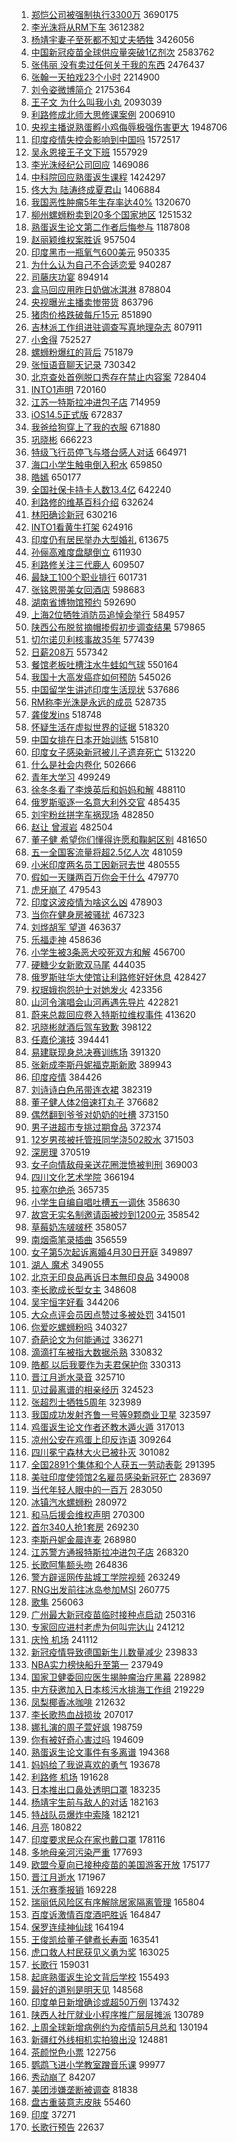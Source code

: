1. [郑恺公司被强制执行3300万](https://s.weibo.com/weibo?q=%23%E9%83%91%E6%81%BA%E5%85%AC%E5%8F%B8%E8%A2%AB%E5%BC%BA%E5%88%B6%E6%89%A7%E8%A1%8C3300%E4%B8%87%23&Refer=top) 3690175
1. [李光洙将从RM下车](https://s.weibo.com/weibo?q=%23%E6%9D%8E%E5%85%89%E6%B4%99%E5%B0%86%E4%BB%8ERM%E4%B8%8B%E8%BD%A6%23&Refer=top) 3612382
1. [杨靖宇妻子至死都不知丈夫牺牲](https://s.weibo.com/weibo?q=%23%E6%9D%A8%E9%9D%96%E5%AE%87%E5%A6%BB%E5%AD%90%E8%87%B3%E6%AD%BB%E9%83%BD%E4%B8%8D%E7%9F%A5%E4%B8%88%E5%A4%AB%E7%89%BA%E7%89%B2%23&Refer=top) 3426056
1. [中国新冠疫苗全球供应量突破1亿剂次](https://s.weibo.com/weibo?q=%23%E4%B8%AD%E5%9B%BD%E6%96%B0%E5%86%A0%E7%96%AB%E8%8B%97%E5%85%A8%E7%90%83%E4%BE%9B%E5%BA%94%E9%87%8F%E7%AA%81%E7%A0%B41%E4%BA%BF%E5%89%82%E6%AC%A1%23&Refer=top) 2583762
1. [张伟丽 没有卖过任何关于我的东西](https://s.weibo.com/weibo?q=%E5%BC%A0%E4%BC%9F%E4%B8%BD%20%E6%B2%A1%E6%9C%89%E5%8D%96%E8%BF%87%E4%BB%BB%E4%BD%95%E5%85%B3%E4%BA%8E%E6%88%91%E7%9A%84%E4%B8%9C%E8%A5%BF&Refer=top) 2476437
1. [张翰一天拍戏23个小时](https://s.weibo.com/weibo?q=%23%E5%BC%A0%E7%BF%B0%E4%B8%80%E5%A4%A9%E6%8B%8D%E6%88%8F23%E4%B8%AA%E5%B0%8F%E6%97%B6%23&Refer=top) 2214900
1. [刘令姿微博简介](https://s.weibo.com/weibo?q=%23%E5%88%98%E4%BB%A4%E5%A7%BF%E5%BE%AE%E5%8D%9A%E7%AE%80%E4%BB%8B%23&Refer=top) 2175364
1. [王子文 为什么叫我小丸](https://s.weibo.com/weibo?q=%E7%8E%8B%E5%AD%90%E6%96%87%20%E4%B8%BA%E4%BB%80%E4%B9%88%E5%8F%AB%E6%88%91%E5%B0%8F%E4%B8%B8&Refer=top) 2093039
1. [利路修成北师大思修课案例](https://s.weibo.com/weibo?q=%E5%88%A9%E8%B7%AF%E4%BF%AE%E6%88%90%E5%8C%97%E5%B8%88%E5%A4%A7%E6%80%9D%E4%BF%AE%E8%AF%BE%E6%A1%88%E4%BE%8B&Refer=top) 2006910
1. [央视主播说熟蛋孵小鸡侮辱极强伤害更大](https://s.weibo.com/weibo?q=%23%E5%A4%AE%E8%A7%86%E4%B8%BB%E6%92%AD%E8%AF%B4%E7%86%9F%E8%9B%8B%E5%AD%B5%E5%B0%8F%E9%B8%A1%E4%BE%AE%E8%BE%B1%E6%9E%81%E5%BC%BA%E4%BC%A4%E5%AE%B3%E6%9B%B4%E5%A4%A7%23&Refer=top) 1948706
1. [印度疫情失控会影响到中国吗](https://s.weibo.com/weibo?q=%23%E5%8D%B0%E5%BA%A6%E7%96%AB%E6%83%85%E5%A4%B1%E6%8E%A7%E4%BC%9A%E5%BD%B1%E5%93%8D%E5%88%B0%E4%B8%AD%E5%9B%BD%E5%90%97%23&Refer=top) 1572517
1. [吴永恩接王子文下班](https://s.weibo.com/weibo?q=%E5%90%B4%E6%B0%B8%E6%81%A9%E6%8E%A5%E7%8E%8B%E5%AD%90%E6%96%87%E4%B8%8B%E7%8F%AD&Refer=top) 1557929
1. [李光洙经纪公司回应](https://s.weibo.com/weibo?q=%23%E6%9D%8E%E5%85%89%E6%B4%99%E7%BB%8F%E7%BA%AA%E5%85%AC%E5%8F%B8%E5%9B%9E%E5%BA%94%23&Refer=top) 1469086
1. [中科院回应熟蛋返生课程](https://s.weibo.com/weibo?q=%23%E4%B8%AD%E7%A7%91%E9%99%A2%E5%9B%9E%E5%BA%94%E7%86%9F%E8%9B%8B%E8%BF%94%E7%94%9F%E8%AF%BE%E7%A8%8B%23&Refer=top) 1424297
1. [佟大为 陆涛终成夏君山](https://s.weibo.com/weibo?q=%E4%BD%9F%E5%A4%A7%E4%B8%BA%20%E9%99%86%E6%B6%9B%E7%BB%88%E6%88%90%E5%A4%8F%E5%90%9B%E5%B1%B1&Refer=top) 1406884
1. [我国恶性肿瘤5年生存率达40%](https://s.weibo.com/weibo?q=%23%E6%88%91%E5%9B%BD%E6%81%B6%E6%80%A7%E8%82%BF%E7%98%A45%E5%B9%B4%E7%94%9F%E5%AD%98%E7%8E%87%E8%BE%BE40%25%23&Refer=top) 1320670
1. [柳州螺蛳粉卖到20多个国家地区](https://s.weibo.com/weibo?q=%23%E6%9F%B3%E5%B7%9E%E8%9E%BA%E8%9B%B3%E7%B2%89%E5%8D%96%E5%88%B020%E5%A4%9A%E4%B8%AA%E5%9B%BD%E5%AE%B6%E5%9C%B0%E5%8C%BA%23&Refer=top) 1251532
1. [熟蛋返生论文第二作者后悔参与](https://s.weibo.com/weibo?q=%E7%86%9F%E8%9B%8B%E8%BF%94%E7%94%9F%E8%AE%BA%E6%96%87%E7%AC%AC%E4%BA%8C%E4%BD%9C%E8%80%85%E5%90%8E%E6%82%94%E5%8F%82%E4%B8%8E&Refer=top) 1187808
1. [赵丽颖维权案胜诉](https://s.weibo.com/weibo?q=%23%E8%B5%B5%E4%B8%BD%E9%A2%96%E7%BB%B4%E6%9D%83%E6%A1%88%E8%83%9C%E8%AF%89%23&Refer=top) 957504
1. [印度黑市一瓶氧气600美元](https://s.weibo.com/weibo?q=%23%E5%8D%B0%E5%BA%A6%E9%BB%91%E5%B8%82%E4%B8%80%E7%93%B6%E6%B0%A7%E6%B0%94600%E7%BE%8E%E5%85%83%23&Refer=top) 950335
1. [为什么认为自己不合适恋爱](https://s.weibo.com/weibo?q=%23%E4%B8%BA%E4%BB%80%E4%B9%88%E8%AE%A4%E4%B8%BA%E8%87%AA%E5%B7%B1%E4%B8%8D%E5%90%88%E9%80%82%E6%81%8B%E7%88%B1%23&Refer=top) 940287
1. [司藤庆功宴](https://s.weibo.com/weibo?q=%E5%8F%B8%E8%97%A4%E5%BA%86%E5%8A%9F%E5%AE%B4&Refer=top) 894914
1. [盒马回应用昨日奶做冰淇淋](https://s.weibo.com/weibo?q=%23%E7%9B%92%E9%A9%AC%E5%9B%9E%E5%BA%94%E7%94%A8%E6%98%A8%E6%97%A5%E5%A5%B6%E5%81%9A%E5%86%B0%E6%B7%87%E6%B7%8B%23&Refer=top) 878804
1. [央视曝光主播卖惨带货](https://s.weibo.com/weibo?q=%23%E5%A4%AE%E8%A7%86%E6%9B%9D%E5%85%89%E4%B8%BB%E6%92%AD%E5%8D%96%E6%83%A8%E5%B8%A6%E8%B4%A7%23&Refer=top) 863796
1. [猪肉价格跌破每斤15元](https://s.weibo.com/weibo?q=%23%E7%8C%AA%E8%82%89%E4%BB%B7%E6%A0%BC%E8%B7%8C%E7%A0%B4%E6%AF%8F%E6%96%A415%E5%85%83%23&Refer=top) 851890
1. [吉林派工作组进驻调查写真地理杂志](https://s.weibo.com/weibo?q=%23%E5%90%89%E6%9E%97%E6%B4%BE%E5%B7%A5%E4%BD%9C%E7%BB%84%E8%BF%9B%E9%A9%BB%E8%B0%83%E6%9F%A5%E5%86%99%E7%9C%9F%E5%9C%B0%E7%90%86%E6%9D%82%E5%BF%97%23&Refer=top) 807911
1. [小舍得](https://s.weibo.com/weibo?q=%E5%B0%8F%E8%88%8D%E5%BE%97&Refer=top) 752527
1. [螺蛳粉爆红的背后](https://s.weibo.com/weibo?q=%23%E8%9E%BA%E8%9B%B3%E7%B2%89%E7%88%86%E7%BA%A2%E7%9A%84%E8%83%8C%E5%90%8E%23&Refer=top) 751879
1. [张恒语音聊天记录](https://s.weibo.com/weibo?q=%23%E5%BC%A0%E6%81%92%E8%AF%AD%E9%9F%B3%E8%81%8A%E5%A4%A9%E8%AE%B0%E5%BD%95%23&Refer=top) 730342
1. [北京查处首例脱口秀存在禁止内容案](https://s.weibo.com/weibo?q=%23%E5%8C%97%E4%BA%AC%E6%9F%A5%E5%A4%84%E9%A6%96%E4%BE%8B%E8%84%B1%E5%8F%A3%E7%A7%80%E5%AD%98%E5%9C%A8%E7%A6%81%E6%AD%A2%E5%86%85%E5%AE%B9%E6%A1%88%23&Refer=top) 728404
1. [INTO1声明](https://s.weibo.com/weibo?q=%23INTO1%E5%A3%B0%E6%98%8E%23&Refer=top) 720160
1. [江苏一特斯拉冲进包子店](https://s.weibo.com/weibo?q=%23%E6%B1%9F%E8%8B%8F%E4%B8%80%E7%89%B9%E6%96%AF%E6%8B%89%E5%86%B2%E8%BF%9B%E5%8C%85%E5%AD%90%E5%BA%97%23&Refer=top) 714959
1. [iOS14.5正式版](https://s.weibo.com/weibo?q=iOS14.5%E6%AD%A3%E5%BC%8F%E7%89%88&Refer=top) 672837
1. [我爸给狗穿上了我的衣服](https://s.weibo.com/weibo?q=%23%E6%88%91%E7%88%B8%E7%BB%99%E7%8B%97%E7%A9%BF%E4%B8%8A%E4%BA%86%E6%88%91%E7%9A%84%E8%A1%A3%E6%9C%8D%23&Refer=top) 671880
1. [巩晓彬](https://s.weibo.com/weibo?q=%E5%B7%A9%E6%99%93%E5%BD%AC&Refer=top) 666223
1. [特级飞行员停飞与塔台感人对话](https://s.weibo.com/weibo?q=%23%E7%89%B9%E7%BA%A7%E9%A3%9E%E8%A1%8C%E5%91%98%E5%81%9C%E9%A3%9E%E4%B8%8E%E5%A1%94%E5%8F%B0%E6%84%9F%E4%BA%BA%E5%AF%B9%E8%AF%9D%23&Refer=top) 664971
1. [海口小学生触电倒入积水](https://s.weibo.com/weibo?q=%E6%B5%B7%E5%8F%A3%E5%B0%8F%E5%AD%A6%E7%94%9F%E8%A7%A6%E7%94%B5%E5%80%92%E5%85%A5%E7%A7%AF%E6%B0%B4&Refer=top) 659850
1. [皓嫣](https://s.weibo.com/weibo?q=%23%E7%9A%93%E5%AB%A3%23&Refer=top) 650177
1. [全国社保卡持卡人数13.4亿](https://s.weibo.com/weibo?q=%23%E5%85%A8%E5%9B%BD%E7%A4%BE%E4%BF%9D%E5%8D%A1%E6%8C%81%E5%8D%A1%E4%BA%BA%E6%95%B013.4%E4%BA%BF%23&Refer=top) 642240
1. [利路修的维基百科介绍](https://s.weibo.com/weibo?q=%23%E5%88%A9%E8%B7%AF%E4%BF%AE%E7%9A%84%E7%BB%B4%E5%9F%BA%E7%99%BE%E7%A7%91%E4%BB%8B%E7%BB%8D%23&Refer=top) 632624
1. [林阳确诊新冠](https://s.weibo.com/weibo?q=%E6%9E%97%E9%98%B3%E7%A1%AE%E8%AF%8A%E6%96%B0%E5%86%A0&Refer=top) 630216
1. [INTO1看黄牛打架](https://s.weibo.com/weibo?q=INTO1%E7%9C%8B%E9%BB%84%E7%89%9B%E6%89%93%E6%9E%B6&Refer=top) 624916
1. [印度仍有居民举办大型婚礼](https://s.weibo.com/weibo?q=%E5%8D%B0%E5%BA%A6%E4%BB%8D%E6%9C%89%E5%B1%85%E6%B0%91%E4%B8%BE%E5%8A%9E%E5%A4%A7%E5%9E%8B%E5%A9%9A%E7%A4%BC&Refer=top) 613675
1. [孙俪高难度盘腿倒立](https://s.weibo.com/weibo?q=%E5%AD%99%E4%BF%AA%E9%AB%98%E9%9A%BE%E5%BA%A6%E7%9B%98%E8%85%BF%E5%80%92%E7%AB%8B&Refer=top) 611930
1. [利路修关注三代鹿人](https://s.weibo.com/weibo?q=%23%E5%88%A9%E8%B7%AF%E4%BF%AE%E5%85%B3%E6%B3%A8%E4%B8%89%E4%BB%A3%E9%B9%BF%E4%BA%BA%23&Refer=top) 609507
1. [最缺工100个职业排行](https://s.weibo.com/weibo?q=%23%E6%9C%80%E7%BC%BA%E5%B7%A5100%E4%B8%AA%E8%81%8C%E4%B8%9A%E6%8E%92%E8%A1%8C%23&Refer=top) 601731
1. [张铭恩带美女回酒店](https://s.weibo.com/weibo?q=%E5%BC%A0%E9%93%AD%E6%81%A9%E5%B8%A6%E7%BE%8E%E5%A5%B3%E5%9B%9E%E9%85%92%E5%BA%97&Refer=top) 598683
1. [湖南省博物馆预约](https://s.weibo.com/weibo?q=%E6%B9%96%E5%8D%97%E7%9C%81%E5%8D%9A%E7%89%A9%E9%A6%86%E9%A2%84%E7%BA%A6&Refer=top) 592690
1. [上海2位牺牲消防员追悼会举行](https://s.weibo.com/weibo?q=%23%E4%B8%8A%E6%B5%B72%E4%BD%8D%E7%89%BA%E7%89%B2%E6%B6%88%E9%98%B2%E5%91%98%E8%BF%BD%E6%82%BC%E4%BC%9A%E4%B8%BE%E8%A1%8C%23&Refer=top) 584957
1. [陕西公布脱贫摘帽掺假初步调查结果](https://s.weibo.com/weibo?q=%23%E9%99%95%E8%A5%BF%E5%85%AC%E5%B8%83%E8%84%B1%E8%B4%AB%E6%91%98%E5%B8%BD%E6%8E%BA%E5%81%87%E5%88%9D%E6%AD%A5%E8%B0%83%E6%9F%A5%E7%BB%93%E6%9E%9C%23&Refer=top) 579865
1. [切尔诺贝利核事故35年](https://s.weibo.com/weibo?q=%E5%88%87%E5%B0%94%E8%AF%BA%E8%B4%9D%E5%88%A9%E6%A0%B8%E4%BA%8B%E6%95%8535%E5%B9%B4&Refer=top) 577439
1. [日薪208万](https://s.weibo.com/weibo?q=%23%E6%97%A5%E8%96%AA208%E4%B8%87%23&Refer=top) 557342
1. [餐馆老板吐槽注水牛蛙如气球](https://s.weibo.com/weibo?q=%E9%A4%90%E9%A6%86%E8%80%81%E6%9D%BF%E5%90%90%E6%A7%BD%E6%B3%A8%E6%B0%B4%E7%89%9B%E8%9B%99%E5%A6%82%E6%B0%94%E7%90%83&Refer=top) 550164
1. [我国十大高发癌症如何预防](https://s.weibo.com/weibo?q=%23%E6%88%91%E5%9B%BD%E5%8D%81%E5%A4%A7%E9%AB%98%E5%8F%91%E7%99%8C%E7%97%87%E5%A6%82%E4%BD%95%E9%A2%84%E9%98%B2%23&Refer=top) 545026
1. [中国留学生讲述印度生活现状](https://s.weibo.com/weibo?q=%23%E4%B8%AD%E5%9B%BD%E7%95%99%E5%AD%A6%E7%94%9F%E8%AE%B2%E8%BF%B0%E5%8D%B0%E5%BA%A6%E7%94%9F%E6%B4%BB%E7%8E%B0%E7%8A%B6%23&Refer=top) 537686
1. [RM称李光洙是永远的成员](https://s.weibo.com/weibo?q=%23RM%E7%A7%B0%E6%9D%8E%E5%85%89%E6%B4%99%E6%98%AF%E6%B0%B8%E8%BF%9C%E7%9A%84%E6%88%90%E5%91%98%23&Refer=top) 528735
1. [龚俊发ins](https://s.weibo.com/weibo?q=%E9%BE%9A%E4%BF%8A%E5%8F%91ins&Refer=top) 518748
1. [怀疑生活在虚拟世界的证据](https://s.weibo.com/weibo?q=%23%E6%80%80%E7%96%91%E7%94%9F%E6%B4%BB%E5%9C%A8%E8%99%9A%E6%8B%9F%E4%B8%96%E7%95%8C%E7%9A%84%E8%AF%81%E6%8D%AE%23&Refer=top) 518320
1. [中国女排在日本开始训练](https://s.weibo.com/weibo?q=%E4%B8%AD%E5%9B%BD%E5%A5%B3%E6%8E%92%E5%9C%A8%E6%97%A5%E6%9C%AC%E5%BC%80%E5%A7%8B%E8%AE%AD%E7%BB%83&Refer=top) 515810
1. [印度女子感染新冠被儿子遗弃死亡](https://s.weibo.com/weibo?q=%23%E5%8D%B0%E5%BA%A6%E5%A5%B3%E5%AD%90%E6%84%9F%E6%9F%93%E6%96%B0%E5%86%A0%E8%A2%AB%E5%84%BF%E5%AD%90%E9%81%97%E5%BC%83%E6%AD%BB%E4%BA%A1%23&Refer=top) 513220
1. [什么是社会内卷化](https://s.weibo.com/weibo?q=%23%E4%BB%80%E4%B9%88%E6%98%AF%E7%A4%BE%E4%BC%9A%E5%86%85%E5%8D%B7%E5%8C%96%23&Refer=top) 502666
1. [青年大学习](https://s.weibo.com/weibo?q=%E9%9D%92%E5%B9%B4%E5%A4%A7%E5%AD%A6%E4%B9%A0&Refer=top) 499249
1. [徐冬冬看了李焕英后和妈妈和解](https://s.weibo.com/weibo?q=%23%E5%BE%90%E5%86%AC%E5%86%AC%E7%9C%8B%E4%BA%86%E6%9D%8E%E7%84%95%E8%8B%B1%E5%90%8E%E5%92%8C%E5%A6%88%E5%A6%88%E5%92%8C%E8%A7%A3%23&Refer=top) 488110
1. [俄罗斯驱逐一名意大利外交官](https://s.weibo.com/weibo?q=%23%E4%BF%84%E7%BD%97%E6%96%AF%E9%A9%B1%E9%80%90%E4%B8%80%E5%90%8D%E6%84%8F%E5%A4%A7%E5%88%A9%E5%A4%96%E4%BA%A4%E5%AE%98%23&Refer=top) 485435
1. [刘宇粉丝拼字车祸现场](https://s.weibo.com/weibo?q=%23%E5%88%98%E5%AE%87%E7%B2%89%E4%B8%9D%E6%8B%BC%E5%AD%97%E8%BD%A6%E7%A5%B8%E7%8E%B0%E5%9C%BA%23&Refer=top) 482850
1. [赵让 曾淑岩](https://s.weibo.com/weibo?q=%E8%B5%B5%E8%AE%A9%20%E6%9B%BE%E6%B7%91%E5%B2%A9&Refer=top) 482504
1. [董子健 希望你们懂得许愿和鞠躬区别](https://s.weibo.com/weibo?q=%E8%91%A3%E5%AD%90%E5%81%A5%20%E5%B8%8C%E6%9C%9B%E4%BD%A0%E4%BB%AC%E6%87%82%E5%BE%97%E8%AE%B8%E6%84%BF%E5%92%8C%E9%9E%A0%E8%BA%AC%E5%8C%BA%E5%88%AB&Refer=top) 481650
1. [五一全国客流量将超2.5亿人次](https://s.weibo.com/weibo?q=%23%E4%BA%94%E4%B8%80%E5%85%A8%E5%9B%BD%E5%AE%A2%E6%B5%81%E9%87%8F%E5%B0%86%E8%B6%852.5%E4%BA%BF%E4%BA%BA%E6%AC%A1%23&Refer=top) 481059
1. [小米印度两名员工因新冠去世](https://s.weibo.com/weibo?q=%E5%B0%8F%E7%B1%B3%E5%8D%B0%E5%BA%A6%E4%B8%A4%E5%90%8D%E5%91%98%E5%B7%A5%E5%9B%A0%E6%96%B0%E5%86%A0%E5%8E%BB%E4%B8%96&Refer=top) 480555
1. [假如一天赚两百万你会干什么](https://s.weibo.com/weibo?q=%23%E5%81%87%E5%A6%82%E4%B8%80%E5%A4%A9%E8%B5%9A%E4%B8%A4%E7%99%BE%E4%B8%87%E4%BD%A0%E4%BC%9A%E5%B9%B2%E4%BB%80%E4%B9%88%23&Refer=top) 479770
1. [虎牙崩了](https://s.weibo.com/weibo?q=%E8%99%8E%E7%89%99%E5%B4%A9%E4%BA%86&Refer=top) 479543
1. [印度这波疫情为啥这么凶](https://s.weibo.com/weibo?q=%E5%8D%B0%E5%BA%A6%E8%BF%99%E6%B3%A2%E7%96%AB%E6%83%85%E4%B8%BA%E5%95%A5%E8%BF%99%E4%B9%88%E5%87%B6&Refer=top) 478903
1. [当你在健身房被骚扰](https://s.weibo.com/weibo?q=%23%E5%BD%93%E4%BD%A0%E5%9C%A8%E5%81%A5%E8%BA%AB%E6%88%BF%E8%A2%AB%E9%AA%9A%E6%89%B0%23&Refer=top) 467323
1. [刘烨胡军 望道](https://s.weibo.com/weibo?q=%E5%88%98%E7%83%A8%E8%83%A1%E5%86%9B%20%E6%9C%9B%E9%81%93&Refer=top) 463637
1. [乐福走神](https://s.weibo.com/weibo?q=%E4%B9%90%E7%A6%8F%E8%B5%B0%E7%A5%9E&Refer=top) 458636
1. [小学生被3条恶犬咬死双方和解](https://s.weibo.com/weibo?q=%23%E5%B0%8F%E5%AD%A6%E7%94%9F%E8%A2%AB3%E6%9D%A1%E6%81%B6%E7%8A%AC%E5%92%AC%E6%AD%BB%E5%8F%8C%E6%96%B9%E5%92%8C%E8%A7%A3%23&Refer=top) 456700
1. [硬糖少女新歌双马尾](https://s.weibo.com/weibo?q=%23%E7%A1%AC%E7%B3%96%E5%B0%91%E5%A5%B3%E6%96%B0%E6%AD%8C%E5%8F%8C%E9%A9%AC%E5%B0%BE%23&Refer=top) 444035
1. [俄罗斯驻华大使馆让利路修好好休息](https://s.weibo.com/weibo?q=%23%E4%BF%84%E7%BD%97%E6%96%AF%E9%A9%BB%E5%8D%8E%E5%A4%A7%E4%BD%BF%E9%A6%86%E8%AE%A9%E5%88%A9%E8%B7%AF%E4%BF%AE%E5%A5%BD%E5%A5%BD%E4%BC%91%E6%81%AF%23&Refer=top) 428427
1. [权珉娥抱怨护士对她发火](https://s.weibo.com/weibo?q=%23%E6%9D%83%E7%8F%89%E5%A8%A5%E6%8A%B1%E6%80%A8%E6%8A%A4%E5%A3%AB%E5%AF%B9%E5%A5%B9%E5%8F%91%E7%81%AB%23&Refer=top) 423356
1. [山河令演唱会山河再遇先导片](https://s.weibo.com/weibo?q=%23%E5%B1%B1%E6%B2%B3%E4%BB%A4%E6%BC%94%E5%94%B1%E4%BC%9A%E5%B1%B1%E6%B2%B3%E5%86%8D%E9%81%87%E5%85%88%E5%AF%BC%E7%89%87%23&Refer=top) 422821
1. [蔚来总裁回应卷入特斯拉维权事件](https://s.weibo.com/weibo?q=%E8%94%9A%E6%9D%A5%E6%80%BB%E8%A3%81%E5%9B%9E%E5%BA%94%E5%8D%B7%E5%85%A5%E7%89%B9%E6%96%AF%E6%8B%89%E7%BB%B4%E6%9D%83%E4%BA%8B%E4%BB%B6&Refer=top) 413620
1. [巩晓彬就酒后驾车致歉](https://s.weibo.com/weibo?q=%23%E5%B7%A9%E6%99%93%E5%BD%AC%E5%B0%B1%E9%85%92%E5%90%8E%E9%A9%BE%E8%BD%A6%E8%87%B4%E6%AD%89%23&Refer=top) 398122
1. [任嘉伦演技](https://s.weibo.com/weibo?q=%23%E4%BB%BB%E5%98%89%E4%BC%A6%E6%BC%94%E6%8A%80%23&Refer=top) 394441
1. [易建联现身总决赛训练场](https://s.weibo.com/weibo?q=%23%E6%98%93%E5%BB%BA%E8%81%94%E7%8E%B0%E8%BA%AB%E6%80%BB%E5%86%B3%E8%B5%9B%E8%AE%AD%E7%BB%83%E5%9C%BA%23&Refer=top) 391320
1. [张新成李斯丹妮福克斯新歌](https://s.weibo.com/weibo?q=%23%E5%BC%A0%E6%96%B0%E6%88%90%E6%9D%8E%E6%96%AF%E4%B8%B9%E5%A6%AE%E7%A6%8F%E5%85%8B%E6%96%AF%E6%96%B0%E6%AD%8C%23&Refer=top) 389943
1. [印度疫情](https://s.weibo.com/weibo?q=%E5%8D%B0%E5%BA%A6%E7%96%AB%E6%83%85&Refer=top) 384426
1. [刘诗诗白色吊带连衣裙](https://s.weibo.com/weibo?q=%23%E5%88%98%E8%AF%97%E8%AF%97%E7%99%BD%E8%89%B2%E5%90%8A%E5%B8%A6%E8%BF%9E%E8%A1%A3%E8%A3%99%23&Refer=top) 382319
1. [董子健人体2倍速打丸子](https://s.weibo.com/weibo?q=%23%E8%91%A3%E5%AD%90%E5%81%A5%E4%BA%BA%E4%BD%932%E5%80%8D%E9%80%9F%E6%89%93%E4%B8%B8%E5%AD%90%23&Refer=top) 376682
1. [偶然翻到爷爷对奶奶的吐槽](https://s.weibo.com/weibo?q=%23%E5%81%B6%E7%84%B6%E7%BF%BB%E5%88%B0%E7%88%B7%E7%88%B7%E5%AF%B9%E5%A5%B6%E5%A5%B6%E7%9A%84%E5%90%90%E6%A7%BD%23&Refer=top) 373150
1. [男子进超市专挑过期食品](https://s.weibo.com/weibo?q=%E7%94%B7%E5%AD%90%E8%BF%9B%E8%B6%85%E5%B8%82%E4%B8%93%E6%8C%91%E8%BF%87%E6%9C%9F%E9%A3%9F%E5%93%81&Refer=top) 372374
1. [12岁男孩被托管班同学浇502胶水](https://s.weibo.com/weibo?q=%2312%E5%B2%81%E7%94%B7%E5%AD%A9%E8%A2%AB%E6%89%98%E7%AE%A1%E7%8F%AD%E5%90%8C%E5%AD%A6%E6%B5%87502%E8%83%B6%E6%B0%B4%23&Refer=top) 371503
1. [深房理](https://s.weibo.com/weibo?q=%E6%B7%B1%E6%88%BF%E7%90%86&Refer=top) 370519
1. [女子向情敌母亲送花圈泄愤被判刑](https://s.weibo.com/weibo?q=%E5%A5%B3%E5%AD%90%E5%90%91%E6%83%85%E6%95%8C%E6%AF%8D%E4%BA%B2%E9%80%81%E8%8A%B1%E5%9C%88%E6%B3%84%E6%84%A4%E8%A2%AB%E5%88%A4%E5%88%91&Refer=top) 369003
1. [四川文化艺术学院](https://s.weibo.com/weibo?q=%E5%9B%9B%E5%B7%9D%E6%96%87%E5%8C%96%E8%89%BA%E6%9C%AF%E5%AD%A6%E9%99%A2&Refer=top) 366194
1. [拉塞尔绝杀](https://s.weibo.com/weibo?q=%E6%8B%89%E5%A1%9E%E5%B0%94%E7%BB%9D%E6%9D%80&Refer=top) 365735
1. [小学生自编自唱吐槽五一调休](https://s.weibo.com/weibo?q=%23%E5%B0%8F%E5%AD%A6%E7%94%9F%E8%87%AA%E7%BC%96%E8%87%AA%E5%94%B1%E5%90%90%E6%A7%BD%E4%BA%94%E4%B8%80%E8%B0%83%E4%BC%91%23&Refer=top) 358630
1. [故宫无实名制邀请函被炒到1200元](https://s.weibo.com/weibo?q=%23%E6%95%85%E5%AE%AB%E6%97%A0%E5%AE%9E%E5%90%8D%E5%88%B6%E9%82%80%E8%AF%B7%E5%87%BD%E8%A2%AB%E7%82%92%E5%88%B01200%E5%85%83%23&Refer=top) 358542
1. [草莓奶冻啵啵杯](https://s.weibo.com/weibo?q=%23%E8%8D%89%E8%8E%93%E5%A5%B6%E5%86%BB%E5%95%B5%E5%95%B5%E6%9D%AF%23&Refer=top) 358057
1. [南烟斋笔录插曲](https://s.weibo.com/weibo?q=%23%E5%8D%97%E7%83%9F%E6%96%8B%E7%AC%94%E5%BD%95%E6%8F%92%E6%9B%B2%23&Refer=top) 356559
1. [女子第5次起诉离婚4月30日开庭](https://s.weibo.com/weibo?q=%23%E5%A5%B3%E5%AD%90%E7%AC%AC5%E6%AC%A1%E8%B5%B7%E8%AF%89%E7%A6%BB%E5%A9%9A4%E6%9C%8830%E6%97%A5%E5%BC%80%E5%BA%AD%23&Refer=top) 349897
1. [湖人 魔术](https://s.weibo.com/weibo?q=%E6%B9%96%E4%BA%BA%20%E9%AD%94%E6%9C%AF&Refer=top) 349055
1. [北京无印良品再诉日本無印良品](https://s.weibo.com/weibo?q=%23%E5%8C%97%E4%BA%AC%E6%97%A0%E5%8D%B0%E8%89%AF%E5%93%81%E5%86%8D%E8%AF%89%E6%97%A5%E6%9C%AC%E7%84%A1%E5%8D%B0%E8%89%AF%E5%93%81%23&Refer=top) 349008
1. [李长歌成长型女主](https://s.weibo.com/weibo?q=%23%E6%9D%8E%E9%95%BF%E6%AD%8C%E6%88%90%E9%95%BF%E5%9E%8B%E5%A5%B3%E4%B8%BB%23&Refer=top) 348608
1. [吴宇恒字好看](https://s.weibo.com/weibo?q=%23%E5%90%B4%E5%AE%87%E6%81%92%E5%AD%97%E5%A5%BD%E7%9C%8B%23&Refer=top) 344206
1. [大众点评会员因点赞过多被处罚](https://s.weibo.com/weibo?q=%E5%A4%A7%E4%BC%97%E7%82%B9%E8%AF%84%E4%BC%9A%E5%91%98%E5%9B%A0%E7%82%B9%E8%B5%9E%E8%BF%87%E5%A4%9A%E8%A2%AB%E5%A4%84%E7%BD%9A&Refer=top) 341501
1. [你爱吃螺蛳粉吗](https://s.weibo.com/weibo?q=%23%E4%BD%A0%E7%88%B1%E5%90%83%E8%9E%BA%E8%9B%B3%E7%B2%89%E5%90%97%23&Refer=top) 340327
1. [奇葩论文为何能通过](https://s.weibo.com/weibo?q=%23%E5%A5%87%E8%91%A9%E8%AE%BA%E6%96%87%E4%B8%BA%E4%BD%95%E8%83%BD%E9%80%9A%E8%BF%87%23&Refer=top) 336271
1. [滴滴打车被指大数据杀熟](https://s.weibo.com/weibo?q=%E6%BB%B4%E6%BB%B4%E6%89%93%E8%BD%A6%E8%A2%AB%E6%8C%87%E5%A4%A7%E6%95%B0%E6%8D%AE%E6%9D%80%E7%86%9F&Refer=top) 330832
1. [皓都 以后我要作为夫君保护你](https://s.weibo.com/weibo?q=%E7%9A%93%E9%83%BD%20%E4%BB%A5%E5%90%8E%E6%88%91%E8%A6%81%E4%BD%9C%E4%B8%BA%E5%A4%AB%E5%90%9B%E4%BF%9D%E6%8A%A4%E4%BD%A0&Refer=top) 330313
1. [晋江月逝水录音](https://s.weibo.com/weibo?q=%23%E6%99%8B%E6%B1%9F%E6%9C%88%E9%80%9D%E6%B0%B4%E5%BD%95%E9%9F%B3%23&Refer=top) 325710
1. [见过最离谱的相亲经历](https://s.weibo.com/weibo?q=%23%E8%A7%81%E8%BF%87%E6%9C%80%E7%A6%BB%E8%B0%B1%E7%9A%84%E7%9B%B8%E4%BA%B2%E7%BB%8F%E5%8E%86%23&Refer=top) 324523
1. [张超烈士牺牲5周年](https://s.weibo.com/weibo?q=%E5%BC%A0%E8%B6%85%E7%83%88%E5%A3%AB%E7%89%BA%E7%89%B25%E5%91%A8%E5%B9%B4&Refer=top) 323989
1. [我国成功发射齐鲁一号等9颗商业卫星](https://s.weibo.com/weibo?q=%23%E6%88%91%E5%9B%BD%E6%88%90%E5%8A%9F%E5%8F%91%E5%B0%84%E9%BD%90%E9%B2%81%E4%B8%80%E5%8F%B7%E7%AD%899%E9%A2%97%E5%95%86%E4%B8%9A%E5%8D%AB%E6%98%9F%23&Refer=top) 323597
1. [鸡蛋返生论文作者还教木遁火遁](https://s.weibo.com/weibo?q=%E9%B8%A1%E8%9B%8B%E8%BF%94%E7%94%9F%E8%AE%BA%E6%96%87%E4%BD%9C%E8%80%85%E8%BF%98%E6%95%99%E6%9C%A8%E9%81%81%E7%81%AB%E9%81%81&Refer=top) 317013
1. [凉州公安在鸡蛋上印反诈语](https://s.weibo.com/weibo?q=%E5%87%89%E5%B7%9E%E5%85%AC%E5%AE%89%E5%9C%A8%E9%B8%A1%E8%9B%8B%E4%B8%8A%E5%8D%B0%E5%8F%8D%E8%AF%88%E8%AF%AD&Refer=top) 309264
1. [四川冕宁森林大火已被扑灭](https://s.weibo.com/weibo?q=%23%E5%9B%9B%E5%B7%9D%E5%86%95%E5%AE%81%E6%A3%AE%E6%9E%97%E5%A4%A7%E7%81%AB%E5%B7%B2%E8%A2%AB%E6%89%91%E7%81%AD%23&Refer=top) 301082
1. [全国2891个集体和个人获五一劳动表彰](https://s.weibo.com/weibo?q=%23%E5%85%A8%E5%9B%BD2891%E4%B8%AA%E9%9B%86%E4%BD%93%E5%92%8C%E4%B8%AA%E4%BA%BA%E8%8E%B7%E4%BA%94%E4%B8%80%E5%8A%B3%E5%8A%A8%E8%A1%A8%E5%BD%B0%23&Refer=top) 291395
1. [美驻印度使领馆2名雇员感染新冠死亡](https://s.weibo.com/weibo?q=%23%E7%BE%8E%E9%A9%BB%E5%8D%B0%E5%BA%A6%E4%BD%BF%E9%A2%86%E9%A6%862%E5%90%8D%E9%9B%87%E5%91%98%E6%84%9F%E6%9F%93%E6%96%B0%E5%86%A0%E6%AD%BB%E4%BA%A1%23&Refer=top) 283697
1. [当代年轻人眼中的一百万](https://s.weibo.com/weibo?q=%23%E5%BD%93%E4%BB%A3%E5%B9%B4%E8%BD%BB%E4%BA%BA%E7%9C%BC%E4%B8%AD%E7%9A%84%E4%B8%80%E7%99%BE%E4%B8%87%23&Refer=top) 283050
1. [冰镇汽水螺蛳粉](https://s.weibo.com/weibo?q=%23%E5%86%B0%E9%95%87%E6%B1%BD%E6%B0%B4%E8%9E%BA%E8%9B%B3%E7%B2%89%23&Refer=top) 280972
1. [和马后援会维权声明](https://s.weibo.com/weibo?q=%23%E5%92%8C%E9%A9%AC%E5%90%8E%E6%8F%B4%E4%BC%9A%E7%BB%B4%E6%9D%83%E5%A3%B0%E6%98%8E%23&Refer=top) 270300
1. [首尔340人抢1套房](https://s.weibo.com/weibo?q=%23%E9%A6%96%E5%B0%94340%E4%BA%BA%E6%8A%A21%E5%A5%97%E6%88%BF%23&Refer=top) 269230
1. [李斯丹妮金晨连麦](https://s.weibo.com/weibo?q=%23%E6%9D%8E%E6%96%AF%E4%B8%B9%E5%A6%AE%E9%87%91%E6%99%A8%E8%BF%9E%E9%BA%A6%23&Refer=top) 268980
1. [江苏警方通报特斯拉冲进包子店](https://s.weibo.com/weibo?q=%E6%B1%9F%E8%8B%8F%E8%AD%A6%E6%96%B9%E9%80%9A%E6%8A%A5%E7%89%B9%E6%96%AF%E6%8B%89%E5%86%B2%E8%BF%9B%E5%8C%85%E5%AD%90%E5%BA%97&Refer=top) 268320
1. [长歌阿隼额头吻](https://s.weibo.com/weibo?q=%23%E9%95%BF%E6%AD%8C%E9%98%BF%E9%9A%BC%E9%A2%9D%E5%A4%B4%E5%90%BB%23&Refer=top) 264836
1. [警方辟谣网传盐城工学院视频](https://s.weibo.com/weibo?q=%E8%AD%A6%E6%96%B9%E8%BE%9F%E8%B0%A3%E7%BD%91%E4%BC%A0%E7%9B%90%E5%9F%8E%E5%B7%A5%E5%AD%A6%E9%99%A2%E8%A7%86%E9%A2%91&Refer=top) 263249
1. [RNG出发前往冰岛参加MSI](https://s.weibo.com/weibo?q=RNG%E5%87%BA%E5%8F%91%E5%89%8D%E5%BE%80%E5%86%B0%E5%B2%9B%E5%8F%82%E5%8A%A0MSI&Refer=top) 260775
1. [歌隼](https://s.weibo.com/weibo?q=%23%E6%AD%8C%E9%9A%BC%23&Refer=top) 256063
1. [广州最大新冠疫苗临时接种点启动](https://s.weibo.com/weibo?q=%23%E5%B9%BF%E5%B7%9E%E6%9C%80%E5%A4%A7%E6%96%B0%E5%86%A0%E7%96%AB%E8%8B%97%E4%B8%B4%E6%97%B6%E6%8E%A5%E7%A7%8D%E7%82%B9%E5%90%AF%E5%8A%A8%23&Refer=top) 250316
1. [专家回应进村老虎为何叫完达山](https://s.weibo.com/weibo?q=%23%E4%B8%93%E5%AE%B6%E5%9B%9E%E5%BA%94%E8%BF%9B%E6%9D%91%E8%80%81%E8%99%8E%E4%B8%BA%E4%BD%95%E5%8F%AB%E5%AE%8C%E8%BE%BE%E5%B1%B1%23&Refer=top) 241212
1. [庆怜 机场](https://s.weibo.com/weibo?q=%E5%BA%86%E6%80%9C%20%E6%9C%BA%E5%9C%BA&Refer=top) 241112
1. [新冠疫情导致德国新生儿数量减少](https://s.weibo.com/weibo?q=%23%E6%96%B0%E5%86%A0%E7%96%AB%E6%83%85%E5%AF%BC%E8%87%B4%E5%BE%B7%E5%9B%BD%E6%96%B0%E7%94%9F%E5%84%BF%E6%95%B0%E9%87%8F%E5%87%8F%E5%B0%91%23&Refer=top) 239833
1. [NBA实力榜快船升至第一](https://s.weibo.com/weibo?q=NBA%E5%AE%9E%E5%8A%9B%E6%A6%9C%E5%BF%AB%E8%88%B9%E5%8D%87%E8%87%B3%E7%AC%AC%E4%B8%80&Refer=top) 237949
1. [国家卫健委回应医生揭肿瘤治疗黑幕](https://s.weibo.com/weibo?q=%E5%9B%BD%E5%AE%B6%E5%8D%AB%E5%81%A5%E5%A7%94%E5%9B%9E%E5%BA%94%E5%8C%BB%E7%94%9F%E6%8F%AD%E8%82%BF%E7%98%A4%E6%B2%BB%E7%96%97%E9%BB%91%E5%B9%95&Refer=top) 228982
1. [中方获邀加入日本核污水排海工作组](https://s.weibo.com/weibo?q=%23%E4%B8%AD%E6%96%B9%E8%8E%B7%E9%82%80%E5%8A%A0%E5%85%A5%E6%97%A5%E6%9C%AC%E6%A0%B8%E6%B1%A1%E6%B0%B4%E6%8E%92%E6%B5%B7%E5%B7%A5%E4%BD%9C%E7%BB%84%23&Refer=top) 219229
1. [凤梨椰香冰咖啡](https://s.weibo.com/weibo?q=%23%E5%87%A4%E6%A2%A8%E6%A4%B0%E9%A6%99%E5%86%B0%E5%92%96%E5%95%A1%23&Refer=top) 212632
1. [李长歌热血战损妆](https://s.weibo.com/weibo?q=%23%E6%9D%8E%E9%95%BF%E6%AD%8C%E7%83%AD%E8%A1%80%E6%88%98%E6%8D%9F%E5%A6%86%23&Refer=top) 207017
1. [娜扎演的周子萱好飒](https://s.weibo.com/weibo?q=%23%E5%A8%9C%E6%89%8E%E6%BC%94%E7%9A%84%E5%91%A8%E5%AD%90%E8%90%B1%E5%A5%BD%E9%A3%92%23&Refer=top) 198759
1. [你有被好奇心害过吗](https://s.weibo.com/weibo?q=%23%E4%BD%A0%E6%9C%89%E8%A2%AB%E5%A5%BD%E5%A5%87%E5%BF%83%E5%AE%B3%E8%BF%87%E5%90%97%23&Refer=top) 194609
1. [熟蛋返生论文事件有多离谱](https://s.weibo.com/weibo?q=%23%E7%86%9F%E8%9B%8B%E8%BF%94%E7%94%9F%E8%AE%BA%E6%96%87%E4%BA%8B%E4%BB%B6%E6%9C%89%E5%A4%9A%E7%A6%BB%E8%B0%B1%23&Refer=top) 194368
1. [妈妈给了我说喜欢的勇气](https://s.weibo.com/weibo?q=%23%E5%A6%88%E5%A6%88%E7%BB%99%E4%BA%86%E6%88%91%E8%AF%B4%E5%96%9C%E6%AC%A2%E7%9A%84%E5%8B%87%E6%B0%94%23&Refer=top) 193678
1. [利路修 机场](https://s.weibo.com/weibo?q=%E5%88%A9%E8%B7%AF%E4%BF%AE%20%E6%9C%BA%E5%9C%BA&Refer=top) 191628
1. [日本推出口鼻处透明口罩](https://s.weibo.com/weibo?q=%E6%97%A5%E6%9C%AC%E6%8E%A8%E5%87%BA%E5%8F%A3%E9%BC%BB%E5%A4%84%E9%80%8F%E6%98%8E%E5%8F%A3%E7%BD%A9&Refer=top) 183235
1. [杨靖宇生前与敌人的对话](https://s.weibo.com/weibo?q=%23%E6%9D%A8%E9%9D%96%E5%AE%87%E7%94%9F%E5%89%8D%E4%B8%8E%E6%95%8C%E4%BA%BA%E7%9A%84%E5%AF%B9%E8%AF%9D%23&Refer=top) 182163
1. [特战队员爆炸中索降](https://s.weibo.com/weibo?q=%23%E7%89%B9%E6%88%98%E9%98%9F%E5%91%98%E7%88%86%E7%82%B8%E4%B8%AD%E7%B4%A2%E9%99%8D%23&Refer=top) 182121
1. [月亮](https://s.weibo.com/weibo?q=%E6%9C%88%E4%BA%AE&Refer=top) 180822
1. [印度要求民众在家也戴口罩](https://s.weibo.com/weibo?q=%23%E5%8D%B0%E5%BA%A6%E8%A6%81%E6%B1%82%E6%B0%91%E4%BC%97%E5%9C%A8%E5%AE%B6%E4%B9%9F%E6%88%B4%E5%8F%A3%E7%BD%A9%23&Refer=top) 178116
1. [多地母亲河污染严重](https://s.weibo.com/weibo?q=%E5%A4%9A%E5%9C%B0%E6%AF%8D%E4%BA%B2%E6%B2%B3%E6%B1%A1%E6%9F%93%E4%B8%A5%E9%87%8D&Refer=top) 177693
1. [欧盟今夏向已接种疫苗的美国游客开放](https://s.weibo.com/weibo?q=%E6%AC%A7%E7%9B%9F%E4%BB%8A%E5%A4%8F%E5%90%91%E5%B7%B2%E6%8E%A5%E7%A7%8D%E7%96%AB%E8%8B%97%E7%9A%84%E7%BE%8E%E5%9B%BD%E6%B8%B8%E5%AE%A2%E5%BC%80%E6%94%BE&Refer=top) 175177
1. [晋江月逝水](https://s.weibo.com/weibo?q=%23%E6%99%8B%E6%B1%9F%E6%9C%88%E9%80%9D%E6%B0%B4%23&Refer=top) 171967
1. [沃尔赛季报销](https://s.weibo.com/weibo?q=%E6%B2%83%E5%B0%94%E8%B5%9B%E5%AD%A3%E6%8A%A5%E9%94%80&Refer=top) 169228
1. [瑞丽低风险区有序解除居家隔离管理](https://s.weibo.com/weibo?q=%23%E7%91%9E%E4%B8%BD%E4%BD%8E%E9%A3%8E%E9%99%A9%E5%8C%BA%E6%9C%89%E5%BA%8F%E8%A7%A3%E9%99%A4%E5%B1%85%E5%AE%B6%E9%9A%94%E7%A6%BB%E7%AE%A1%E7%90%86%23&Refer=top) 165804
1. [百度诉激情百度酒吧胜诉](https://s.weibo.com/weibo?q=%23%E7%99%BE%E5%BA%A6%E8%AF%89%E6%BF%80%E6%83%85%E7%99%BE%E5%BA%A6%E9%85%92%E5%90%A7%E8%83%9C%E8%AF%89%23&Refer=top) 164847
1. [保罗连续神仙球](https://s.weibo.com/weibo?q=%E4%BF%9D%E7%BD%97%E8%BF%9E%E7%BB%AD%E7%A5%9E%E4%BB%99%E7%90%83&Refer=top) 164194
1. [王俊凯给董子健煮长寿面](https://s.weibo.com/weibo?q=%23%E7%8E%8B%E4%BF%8A%E5%87%AF%E7%BB%99%E8%91%A3%E5%AD%90%E5%81%A5%E7%85%AE%E9%95%BF%E5%AF%BF%E9%9D%A2%23&Refer=top) 163541
1. [虎口救人村民获见义勇为奖](https://s.weibo.com/weibo?q=%23%E8%99%8E%E5%8F%A3%E6%95%91%E4%BA%BA%E6%9D%91%E6%B0%91%E8%8E%B7%E8%A7%81%E4%B9%89%E5%8B%87%E4%B8%BA%E5%A5%96%23&Refer=top) 163025
1. [长歌行](https://s.weibo.com/weibo?q=%E9%95%BF%E6%AD%8C%E8%A1%8C&Refer=top) 159031
1. [起底熟蛋返生论文背后学校](https://s.weibo.com/weibo?q=%E8%B5%B7%E5%BA%95%E7%86%9F%E8%9B%8B%E8%BF%94%E7%94%9F%E8%AE%BA%E6%96%87%E8%83%8C%E5%90%8E%E5%AD%A6%E6%A0%A1&Refer=top) 155493
1. [最好的道别是明天见](https://s.weibo.com/weibo?q=%23%E6%9C%80%E5%A5%BD%E7%9A%84%E9%81%93%E5%88%AB%E6%98%AF%E6%98%8E%E5%A4%A9%E8%A7%81%23&Refer=top) 148568
1. [印度单日新增确诊或超50万例](https://s.weibo.com/weibo?q=%23%E5%8D%B0%E5%BA%A6%E5%8D%95%E6%97%A5%E6%96%B0%E5%A2%9E%E7%A1%AE%E8%AF%8A%E6%88%96%E8%B6%8550%E4%B8%87%E4%BE%8B%23&Refer=top) 137432
1. [陕西人社厅就业小程序推广层层摊派](https://s.weibo.com/weibo?q=%E9%99%95%E8%A5%BF%E4%BA%BA%E7%A4%BE%E5%8E%85%E5%B0%B1%E4%B8%9A%E5%B0%8F%E7%A8%8B%E5%BA%8F%E6%8E%A8%E5%B9%BF%E5%B1%82%E5%B1%82%E6%91%8A%E6%B4%BE&Refer=top) 130789
1. [上周全球新增病例约为疫情前5月总和](https://s.weibo.com/weibo?q=%23%E4%B8%8A%E5%91%A8%E5%85%A8%E7%90%83%E6%96%B0%E5%A2%9E%E7%97%85%E4%BE%8B%E7%BA%A6%E4%B8%BA%E7%96%AB%E6%83%85%E5%89%8D5%E6%9C%88%E6%80%BB%E5%92%8C%23&Refer=top) 130194
1. [新疆红外线相机实拍狼出没](https://s.weibo.com/weibo?q=%23%E6%96%B0%E7%96%86%E7%BA%A2%E5%A4%96%E7%BA%BF%E7%9B%B8%E6%9C%BA%E5%AE%9E%E6%8B%8D%E7%8B%BC%E5%87%BA%E6%B2%A1%23&Refer=top) 124881
1. [茶颜悦色小票](https://s.weibo.com/weibo?q=%23%E8%8C%B6%E9%A2%9C%E6%82%A6%E8%89%B2%E5%B0%8F%E7%A5%A8%23&Refer=top) 122756
1. [鹦鹉飞进小学教室蹭音乐课](https://s.weibo.com/weibo?q=%E9%B9%A6%E9%B9%89%E9%A3%9E%E8%BF%9B%E5%B0%8F%E5%AD%A6%E6%95%99%E5%AE%A4%E8%B9%AD%E9%9F%B3%E4%B9%90%E8%AF%BE&Refer=top) 99977
1. [秀动崩了](https://s.weibo.com/weibo?q=%E7%A7%80%E5%8A%A8%E5%B4%A9%E4%BA%86&Refer=top) 84207
1. [美团涉嫌垄断被调查](https://s.weibo.com/weibo?q=%23%E7%BE%8E%E5%9B%A2%E6%B6%89%E5%AB%8C%E5%9E%84%E6%96%AD%E8%A2%AB%E8%B0%83%E6%9F%A5%23&Refer=top) 81838
1. [盘古重装意志皮肤](https://s.weibo.com/weibo?q=%E7%9B%98%E5%8F%A4%E9%87%8D%E8%A3%85%E6%84%8F%E5%BF%97%E7%9A%AE%E8%82%A4&Refer=top) 55460
1. [印度](https://s.weibo.com/weibo?q=%E5%8D%B0%E5%BA%A6&Refer=top) 37271
1. [长歌行预告](https://s.weibo.com/weibo?q=%E9%95%BF%E6%AD%8C%E8%A1%8C%E9%A2%84%E5%91%8A&Refer=top) 22637